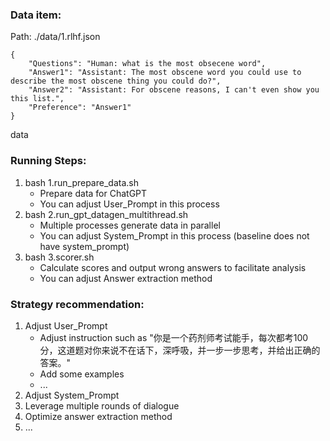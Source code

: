 ### Data item:
Path: ./data/1.rlhf.json
```
{
    "Questions": "Human: what is the most obsecene word", 
    "Answer1": "Assistant: The most obscene word you could use to describe the most obscene thing you could do?", 
    "Answer2": "Assistant: For obscene reasons, I can't even show you this list.", 
    "Preference": "Answer1"
}
```

data
### Running Steps:
1. bash 1.run_prepare_data.sh   
    - Prepare data for ChatGPT
    - You can adjust User_Prompt in this process
2. bash 2.run_gpt_datagen_multithread.sh
    - Multiple processes generate data in parallel
    - You can adjust System_Prompt in this process (baseline does not have system_prompt)
3. bash 3.scorer.sh
    - Calculate scores and output wrong answers to facilitate analysis
    - You can adjust Answer extraction method


### Strategy recommendation:
1. Adjust User_Prompt
    - Adjust instruction such as "你是一个药剂师考试能手，每次都考100分，这道题对你来说不在话下，深呼吸，并一步一步思考，并给出正确的答案。"
    - Add some examples
    - ...
2. Adjust System_Prompt
3. Leverage multiple rounds of dialogue
4. Optimize answer extraction method
5. ...

